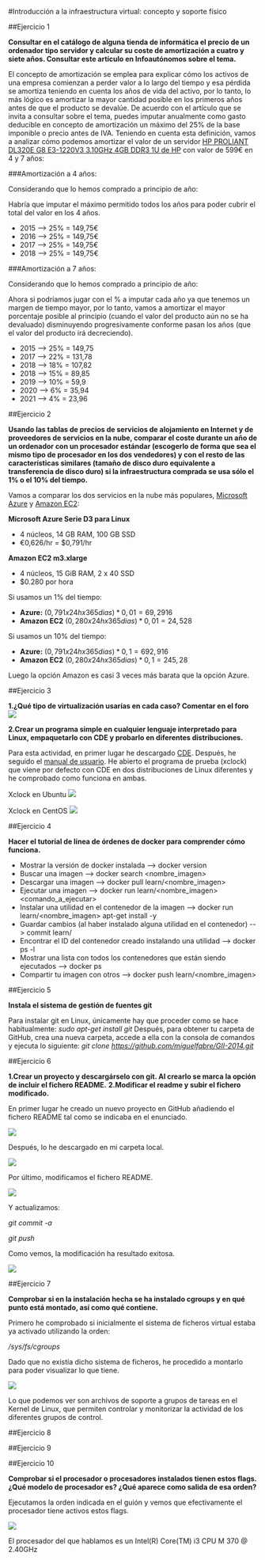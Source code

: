#Introducción a la infraestructura virtual: concepto y soporte físico

##Ejercicio 1

**Consultar en el catálogo de alguna tienda de informática el precio de un ordenador tipo servidor y calcular su coste de amortización a cuatro y siete años. Consultar este artículo en Infoautónomos sobre el tema.**

El concepto de amortización se emplea para explicar cómo los activos de una empresa comienzan a perder valor a lo largo del tiempo y esa pérdida se amortiza teniendo en cuenta los años de vida del activo, por lo tanto, lo más lógico es amortizar la mayor cantidad posible en los primeros años antes de que el producto se devalúe. De acuerdo con el artículo que se invita a consultar sobre el tema, puedes imputar anualmente como gasto deducible en concepto de amortización un máximo del 25% de la base imponible o precio antes de IVA.
Teniendo en cuenta esta definición, vamos a analizar cómo podemos amortizar el valor de un servidor [HP PROLIANT DL320E G8 E3-1220V3 3.10GHz 4GB DDR3 1U de HP](https://www.arturogoga.com/2011/12/23/tutorial-markdown-manera-simple-de-crear-texto-con-formato-especiales/) con valor de 599€ en 4 y 7 años:

###Amortización a 4 años:

Considerando que lo hemos comprado a principio de año:

Habría que imputar el máximo permitido todos los años para poder cubrir el total del valor en los 4 años.

* 2015 --> 25% = 149,75€
* 2016 --> 25% = 149,75€
* 2017 --> 25% = 149,75€
* 2018 --> 25% = 149,75€
	
###Amortización a 7 años:

Considerando que lo hemos comprado a principio de año:

Ahora si podríamos jugar con el % a imputar cada año ya que tenemos un margen de tiempo mayor, por lo tanto, vamos a amortizar el mayor porcentaje posible al principio (cuando el valor del producto aún no se ha devaluado) disminuyendo progresivamente conforme pasan los años (que el valor del producto irá decreciendo).

* 2015 --> 25% = 149,75
* 2017 --> 22% = 131,78
* 2018 --> 18% = 107,82
* 2018 --> 15% = 89,85
* 2019 --> 10% = 59,9
* 2020 -->  6% = 35,94
* 2021 -->  4% = 23,96

##Ejercicio 2

**Usando las tablas de precios de servicios de alojamiento en Internet y de proveedores de servicios en la nube, comparar el coste durante un año de un ordenador con un procesador estándar (escogerlo de forma que sea el mismo tipo de procesador en los dos vendedores) y con el resto de las características similares (tamaño de disco duro equivalente a transferencia de disco duro) si la infraestructura comprada se usa sólo el 1% o el 10% del tiempo.**

Vamos a comparar los dos servicios en la nube más populares, [Microsoft Azure](http://azure.microsoft.com/es-es/pricing/calculator/?scenario=virtual-machines) y [Amazon EC2](http://aws.amazon.com/es/ec2/pricing/):

**Microsoft Azure Serie D3 para Linux**
* 4 núcleos, 14 GB RAM, 100 GB SSD
* €0,626/hr = $0,791/hr

**Amazon EC2 m3.xlarge**
* 4 núcleos, 15 GiB RAM, 2 x 40 SSD
* $0.280 por hora

Si usamos un 1% del tiempo:
 * **Azure:** ($0,791x24hx365dias)*0,01 = 69,2916$
 * **Amazon EC2** ($0,280x24hx365dias)*0,01 = 24,528$ 
 
Si usamos un 10% del tiempo:
 * **Azure:** ($0,791x24hx365dias)*0,1 = 692,916$
 * **Amazon EC2** ($0,280x24hx365dias)*0,1 = 245,28$ 
 
Luego la opción Amazon es casi 3 veces más barata que la opción Azure.

##Ejercicio 3

**1.¿Qué tipo de virtualización usarías en cada caso? Comentar en el foro**
![](https://github.com/miguelfabre/GII-2014/blob/master/ejercicios/Tema_1/imagenes/ejercicio3-1.png)

**2.Crear un programa simple en cualquier lenguaje interpretado para Linux, empaquetarlo con CDE y probarlo en diferentes distribuciones.**

Para esta actividad, en primer lugar he descargado [CDE](http://www.pgbovine.net/cde.html). Después, he seguido el [manual de usuario](http://www.pgbovine.net/cde/manual/). He abierto el programa de prueba (xclock) que viene por defecto con CDE en dos distribuciones de Linux diferentes y he comprobado como funciona en ambas.

Xclock en Ubuntu
![](https://github.com/miguelfabre/GII-2014/blob/master/ejercicios/Tema_1/imagenes/clock_ubuntu.png)

Xclock en CentOS
![](https://github.com/miguelfabre/GII-2014/blob/master/ejercicios/Tema_1/imagenes/clock_centos.png)

##Ejercicio 4

**Hacer el tutorial de línea de órdenes de docker para comprender cómo funciona.**

- Mostrar la versión de docker instalada --> docker version
- Buscar una imagen --> docker search <nombre_imagen>
- Descargar una imagen --> docker pull learn/<nombre_imagen>
- Ejecutar una imagen --> docker run learn/<nombre_imagen> <comando_a_ejecutar>
- Instalar una utilidad en el contenedor de la imagen --> docker run learn/<nombre_imagen> apt-get install -y <utilidad>
- Guardar cambios (al haber instalado alguna utilidad en el contenedor) --> commit <ID> learn/<utilidad>
- Encontrar el ID del contenedor creado instalando una utilidad --> docker ps -l
- Mostrar una lista con todos los contenedores que están siendo ejecutados --> docker ps
- Compartir tu imagen con otros --> docker push learn/<nombre_imagen>

##Ejercicio 5

**Instala el sistema de gestión de fuentes git**

Para instalar git en Linux, únicamente hay que proceder como se hace habitualmente:
*sudo apt-get install git*
Después, para obtener tu carpeta de GitHub, crea una nueva carpeta, accede a ella con la consola de comandos y ejecuta lo siguiente:
*git clone https://github.com/miguelfabre/GII-2014.git*

##Ejercicio 6

**1.Crear un proyecto y descargárselo con git. Al crearlo se marca la opción de incluir el fichero README.**
**2.Modificar el readme y subir el fichero modificado.** 
   

En primer lugar he creado un nuevo proyecto en GitHub añadiendo el fichero README tal como se indicaba en el enunciado.

![](https://github.com/miguelfabre/GII-2014/blob/master/ejercicios/Tema_1/imagenes/ejercicio6-1.png)

Después, lo he descargado en mi carpeta local.

![](https://github.com/miguelfabre/GII-2014/blob/master/ejercicios/Tema_1/imagenes/ejercicio6-2.png)

Por último, modificamos el fichero README.

![](https://github.com/miguelfabre/GII-2014/blob/master/ejercicios/Tema_1/imagenes/ejercicio6-3.png)

Y actualizamos:

*git commit -a*

*git push*

Como vemos, la modificación ha resultado exitosa.

![](https://github.com/miguelfabre/GII-2014/blob/master/ejercicios/Tema_1/imagenes/ejercicio6-4.png)

##Ejercicio 7

**Comprobar si en la instalación hecha se ha instalado cgroups y en qué punto está montado, así como qué contiene.**

Primero he comprobado si inicialmente el sistema de ficheros virtual estaba ya activado utilizando la orden: 

*/sys/fs/cgroups*

Dado que no existía dicho sistema de ficheros, he procedido a montarlo para poder visualizar lo que tiene.

![](https://github.com/miguelfabre/GII-2014/blob/master/ejercicios/Tema_1/imagenes/ejercicio7-1.png)

Lo que podemos ver son archivos de soporte a grupos de tareas en el Kernel de Linux, que permiten controlar y monitorizar la actividad de los diferentes grupos de control.

##Ejercicio 8


##Ejercicio 9


##Ejercicio 10

**Comprobar si el procesador o procesadores instalados tienen estos flags. ¿Qué modelo de procesador es? ¿Qué aparece como salida de esa orden?**

Ejecutamos la orden indicada en el guión y vemos que efectivamente el procesador tiene activos estos flags.

![](https://github.com/miguelfabre/GII-2014/blob/master/ejercicios/Tema_1/imagenes/ejercicio10-1.png)

El procesador del que hablamos es un Intel(R) Core(TM) i3 CPU M 370  @ 2.40GHz

